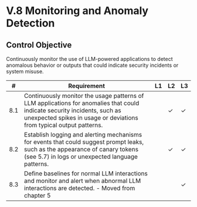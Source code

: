 # V.8 Monitoring and Anomaly Detection

## Control Objective
Continuously monitor the use of LLM-powered applications to detect anomalous behavior or outputs that could indicate security incidents or system misuse.

| # | Requirement | L1 | L2 | L3 |
| - | ---------- | -- | -- | -- |
| 8.1 | Continuously monitor the usage patterns of LLM applications for anomalies that could indicate security incidents, such as unexpected spikes in usage or deviations from typical output patterns. |      | ✓ | ✓ |
| 8.2 | Establish logging and alerting mechanisms for events that could suggest prompt leaks, such as the appearance of canary tokens (see 5.7) in logs or unexpected language patterns. |      | ✓ | ✓ |
| 8.3 | Define baselines for normal LLM interactions and monitor and alert when abnormal LLM interactions are detected. - Moved from chapter 5 |      |      | ✓ |
